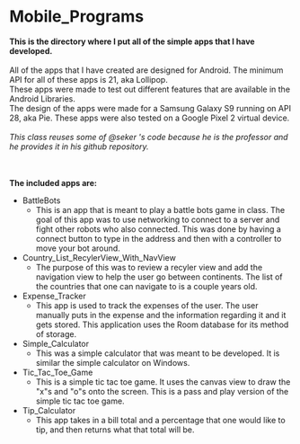 # Mobile_Programs

**This is the directory where I put all of the simple apps that I have developed.** <br><br>
All of the apps that I have created are designed for Android. The minimum API for all of these apps is 21, aka Lollipop. <br>
These apps were made to test out different features that are available in the Android Libraries. <br>
The design of the apps were made for a Samsung Galaxy S9 running on API 28, aka Pie. These apps were also tested on a Google Pixel 2 virtual device.<br><br>
_This class reuses some of @seker 's code because he is the professor and he provides it in his github repository._

<br><br>
**The included apps are:**
- BattleBots
  - This is an app that is meant to play a battle bots game in class. The goal of this app was to use networking to connect to a server and fight other robots who also connected. This was done by having a connect button to type in the address and then with a controller to move your bot around.
- Country_List_RecylerView_With_NavView
  - The purpose of this was to review a recyler view and add the navigation view to help the user go between continents. The list of the countries that one can navigate to is a couple years old. 
- Expense_Tracker
  - This app is used to track the expenses of the user. The user manually puts in the expense and the information regarding it and it gets stored. This application uses the Room database for its method of storage.
- Simple_Calculator
  - This was a simple calculator that was meant to be developed. It is similar the simple calculator on Windows.
- Tic_Tac_Toe_Game
  - This is a simple tic tac toe game. It uses the canvas view to draw the "x"s and "o"s onto the screen. This is a pass and play version of the simple tic tac toe game. 
- Tip_Calculator
  - This app takes in a bill total and a percentage that one would like to tip, and then returns what that total will be.
